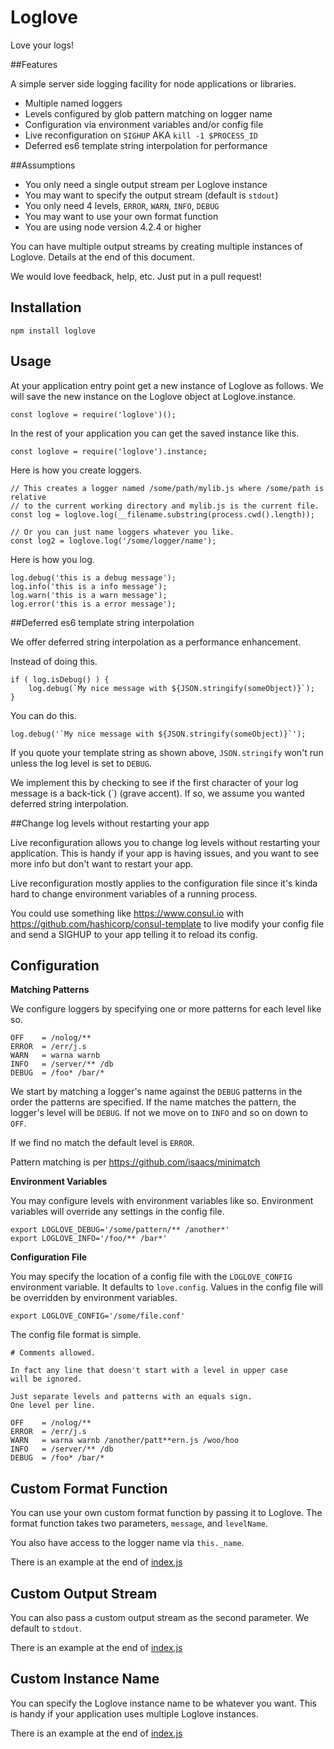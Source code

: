 # Loglove

Love your logs!

##Features

A simple server side logging facility for node applications or libraries.

* Multiple named loggers
* Levels configured by glob pattern matching on logger name
* Configuration via environment variables and/or config file
* Live reconfiguration on `SIGHUP` AKA `kill -1 $PROCESS_ID`
* Deferred es6 template string interpolation for performance

##Assumptions

* You only need a single output stream per Loglove instance
* You may want to specify the output stream (default is `stdout`)
* You only need 4 levels, `ERROR`, `WARN`, `INFO`, `DEBUG`
* You may want to use your own format function
* You are using node version 4.2.4 or higher

You can have multiple output streams by creating multiple instances of Loglove.
Details at the end of this document.

We would love feedback, help, etc. Just put in a pull request!

## Installation

```
npm install loglove
```

## Usage

At your application entry point get a new instance of Loglove as follows. We
will save the new instance on the Loglove object at Loglove.instance.

```
const loglove = require('loglove')();
```

In the rest of your application you can get the saved instance like this.

```
const loglove = require('loglove').instance;
```

Here is how you create loggers.

```
// This creates a logger named /some/path/mylib.js where /some/path is relative
// to the current working directory and mylib.js is the current file.
const log = loglove.log(__filename.substring(process.cwd().length));

// Or you can just name loggers whatever you like.
const log2 = loglove.log('/some/logger/name');
```

Here is how you log.

```
log.debug('this is a debug message');
log.info('this is a info message');
log.warn('this is a warn message');
log.error('this is a error message');
```

##Deferred es6 template string interpolation

We offer deferred string interpolation as a performance enhancement.

Instead of doing this.

```
if ( log.isDebug() ) {
    log.debug(`My nice message with ${JSON.stringify(someObject)}`);
}
```

You can do this.

```
log.debug('`My nice message with ${JSON.stringify(someObject)}`');
```

If you quote your template string as shown above, `JSON.stringify` won't run
unless the log level is set to `DEBUG`.

We implement this by checking to see if the first character of your log message
is a  back-tick (`) (grave accent). If so, we assume you wanted deferred string
interpolation.

##Change log levels without restarting your app

Live reconfiguration allows you to change log levels without restarting your
application. This is handy if your app is having issues, and you want to
see more info but don't want to restart your app.

Live reconfiguration mostly applies to the configuration file since it's kinda
hard to change environment variables of a running process.

You could use something like https://www.consul.io with
https://github.com/hashicorp/consul-template to live modify your config file and
send a SIGHUP to your app telling it to reload its config.

## Configuration

**Matching Patterns**

We configure loggers by specifying one or more patterns for each level like so.

```
OFF    = /nolog/**
ERROR  = /err/j.s
WARN   = warna warnb
INFO   = /server/** /db
DEBUG  = /foo* /bar/*
```

We start by matching a logger's name against the `DEBUG` patterns in the order
the patterns are specified. If the name matches the pattern, the logger's level
will be `DEBUG`. If not we move on to `INFO` and so on down to `OFF`.

If we find no match the default level is `ERROR`.

Pattern matching is per https://github.com/isaacs/minimatch

**Environment Variables**

You may configure levels with environment variables like so. Environment variables
will override any settings in the config file.

```
export LOGLOVE_DEBUG='/some/pattern/** /another*'
export LOGLOVE_INFO='/foo/** /bar*'
```

**Configuration File**

You may specify the location of a config file with the `LOGLOVE_CONFIG`
environment variable. It defaults to `love.config`. Values in the config file
will be overridden by environment variables.

```
export LOGLOVE_CONFIG='/some/file.conf'
```

The config file format is simple.

```
# Comments allowed.

In fact any line that doesn't start with a level in upper case
will be ignored.

Just separate levels and patterns with an equals sign.
One level per line.

OFF    = /nolog/**
ERROR  = /err/j.s
WARN   = warna warnb /another/patt**ern.js /woo/hoo
INFO   = /server/** /db
DEBUG  = /foo* /bar/*
```

## Custom Format Function

You can use your own custom format function by passing it to Loglove. The format
function takes two parameters, `message`, and `levelName`.

You also have access to the logger name via `this._name`.

There is an example at the end of [index.js](https://github.com/johndstein/loglove/blob/master/index.js#L187)

## Custom Output Stream

You can also pass a custom output stream as the second parameter. We default to
`stdout`.

There is an example at the end of [index.js](https://github.com/johndstein/loglove/blob/master/index.js#L187)

## Custom Instance Name

You can specify the Loglove instance name to be whatever you want. This is handy
if your application uses multiple Loglove instances.

There is an example at the end of [index.js](https://github.com/johndstein/loglove/blob/master/index.js#L187)
